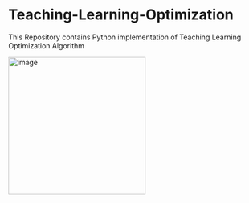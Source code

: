 # Teaching-Learning-Optimization
This Repository contains Python implementation of Teaching Learning Optimization Algorithm


<img width="273" alt="image" src="https://user-images.githubusercontent.com/37858314/207256411-8cf0d537-1c30-40fd-8f0a-dd5bf19b0eee.png">
